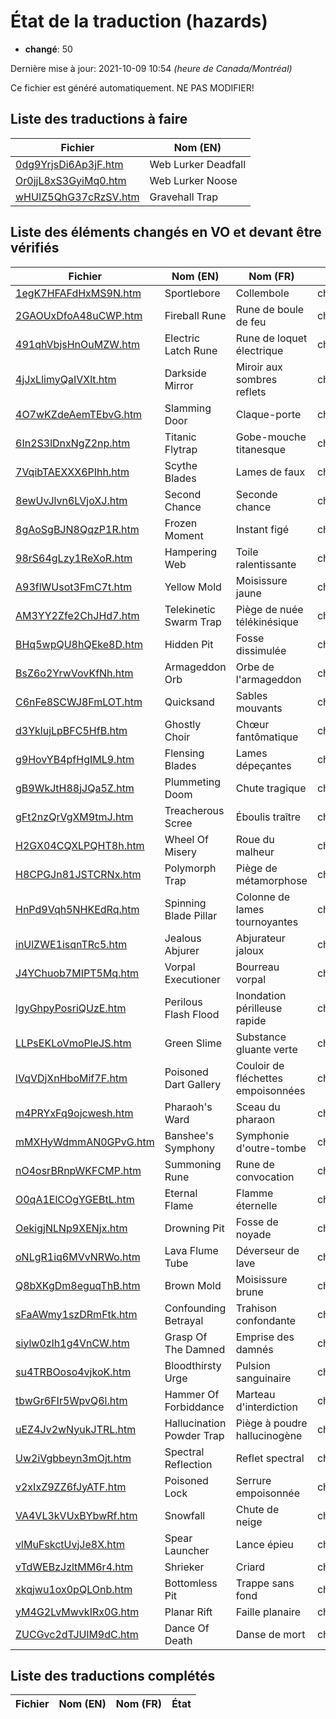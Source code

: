# État de la traduction (hazards)

 * **changé**: 50


Dernière mise à jour: 2021-10-09 10:54 *(heure de Canada/Montréal)*

Ce fichier est généré automatiquement. NE PAS MODIFIER!
## Liste des traductions à faire

| Fichier   | Nom (EN)    |
|-----------|-------------|
|[0dg9YrjsDi6Ap3jF.htm](hazards/0dg9YrjsDi6Ap3jF.htm)|Web Lurker Deadfall|
|[Or0jjL8xS3GyiMq0.htm](hazards/Or0jjL8xS3GyiMq0.htm)|Web Lurker Noose|
|[wHUIZ5QhG37cRzSV.htm](hazards/wHUIZ5QhG37cRzSV.htm)|Gravehall Trap|

## Liste des éléments changés en VO et devant être vérifiés

| Fichier   | Nom (EN)    | Nom (FR)    | État |
|-----------|-------------|-------------|:----:|
|[1egK7HFAFdHxMS9N.htm](hazards/1egK7HFAFdHxMS9N.htm)|Sportlebore|Collembole|changé|
|[2GAOUxDfoA48uCWP.htm](hazards/2GAOUxDfoA48uCWP.htm)|Fireball Rune|Rune de boule de feu|changé|
|[491qhVbjsHnOuMZW.htm](hazards/491qhVbjsHnOuMZW.htm)|Electric Latch Rune|Rune de loquet électrique|changé|
|[4jJxLlimyQaIVXlt.htm](hazards/4jJxLlimyQaIVXlt.htm)|Darkside Mirror|Miroir aux sombres reflets|changé|
|[4O7wKZdeAemTEbvG.htm](hazards/4O7wKZdeAemTEbvG.htm)|Slamming Door|Claque-porte|changé|
|[6In2S3lDnxNgZ2np.htm](hazards/6In2S3lDnxNgZ2np.htm)|Titanic Flytrap|Gobe-mouche titanesque|changé|
|[7VqibTAEXXX6PIhh.htm](hazards/7VqibTAEXXX6PIhh.htm)|Scythe Blades|Lames de faux|changé|
|[8ewUvJlvn6LVjoXJ.htm](hazards/8ewUvJlvn6LVjoXJ.htm)|Second Chance|Seconde chance|changé|
|[8gAoSgBJN8QqzP1R.htm](hazards/8gAoSgBJN8QqzP1R.htm)|Frozen Moment|Instant figé|changé|
|[98rS64gLzy1ReXoR.htm](hazards/98rS64gLzy1ReXoR.htm)|Hampering Web|Toile ralentissante|changé|
|[A93flWUsot3FmC7t.htm](hazards/A93flWUsot3FmC7t.htm)|Yellow Mold|Moisissure jaune|changé|
|[AM3YY2Zfe2ChJHd7.htm](hazards/AM3YY2Zfe2ChJHd7.htm)|Telekinetic Swarm Trap|Piège de nuée télékinésique|changé|
|[BHq5wpQU8hQEke8D.htm](hazards/BHq5wpQU8hQEke8D.htm)|Hidden Pit|Fosse dissimulée|changé|
|[BsZ6o2YrwVovKfNh.htm](hazards/BsZ6o2YrwVovKfNh.htm)|Armageddon Orb|Orbe de l'armageddon|changé|
|[C6nFe8SCWJ8FmLOT.htm](hazards/C6nFe8SCWJ8FmLOT.htm)|Quicksand|Sables mouvants|changé|
|[d3YklujLpBFC5HfB.htm](hazards/d3YklujLpBFC5HfB.htm)|Ghostly Choir|Chœur fantômatique|changé|
|[g9HovYB4pfHgIML9.htm](hazards/g9HovYB4pfHgIML9.htm)|Flensing Blades|Lames dépeçantes|changé|
|[gB9WkJtH88jJQa5Z.htm](hazards/gB9WkJtH88jJQa5Z.htm)|Plummeting Doom|Chute tragique|changé|
|[gFt2nzQrVgXM9tmJ.htm](hazards/gFt2nzQrVgXM9tmJ.htm)|Treacherous Scree|Éboulis traître|changé|
|[H2GX04CQXLPQHT8h.htm](hazards/H2GX04CQXLPQHT8h.htm)|Wheel Of Misery|Roue du malheur|changé|
|[H8CPGJn81JSTCRNx.htm](hazards/H8CPGJn81JSTCRNx.htm)|Polymorph Trap|Piège de métamorphose|changé|
|[HnPd9Vqh5NHKEdRq.htm](hazards/HnPd9Vqh5NHKEdRq.htm)|Spinning Blade Pillar|Colonne de lames tournoyantes|changé|
|[inUlZWE1isqnTRc5.htm](hazards/inUlZWE1isqnTRc5.htm)|Jealous Abjurer|Abjurateur jaloux|changé|
|[J4YChuob7MIPT5Mq.htm](hazards/J4YChuob7MIPT5Mq.htm)|Vorpal Executioner|Bourreau vorpal|changé|
|[lgyGhpyPosriQUzE.htm](hazards/lgyGhpyPosriQUzE.htm)|Perilous Flash Flood|Inondation périlleuse rapide|changé|
|[LLPsEKLoVmoPleJS.htm](hazards/LLPsEKLoVmoPleJS.htm)|Green Slime|Substance gluante verte|changé|
|[lVqVDjXnHboMif7F.htm](hazards/lVqVDjXnHboMif7F.htm)|Poisoned Dart Gallery|Couloir de fléchettes empoisonnées|changé|
|[m4PRYxFq9ojcwesh.htm](hazards/m4PRYxFq9ojcwesh.htm)|Pharaoh's Ward|Sceau du pharaon|changé|
|[mMXHyWdmmAN0GPvG.htm](hazards/mMXHyWdmmAN0GPvG.htm)|Banshee's Symphony|Symphonie d'outre-tombe|changé|
|[nO4osrBRnpWKFCMP.htm](hazards/nO4osrBRnpWKFCMP.htm)|Summoning Rune|Rune de convocation|changé|
|[O0qA1ElCOgYGEBtL.htm](hazards/O0qA1ElCOgYGEBtL.htm)|Eternal Flame|Flamme éternelle|changé|
|[OekigjNLNp9XENjx.htm](hazards/OekigjNLNp9XENjx.htm)|Drowning Pit|Fosse de noyade|changé|
|[oNLgR1iq6MVvNRWo.htm](hazards/oNLgR1iq6MVvNRWo.htm)|Lava Flume Tube|Déverseur de lave|changé|
|[Q8bXKgDm8eguqThB.htm](hazards/Q8bXKgDm8eguqThB.htm)|Brown Mold|Moisissure brune|changé|
|[sFaAWmy1szDRmFtk.htm](hazards/sFaAWmy1szDRmFtk.htm)|Confounding Betrayal|Trahison confondante|changé|
|[siylw0zIh1g4VnCW.htm](hazards/siylw0zIh1g4VnCW.htm)|Grasp Of The Damned|Emprise des damnés|changé|
|[su4TRBOoso4vjkoK.htm](hazards/su4TRBOoso4vjkoK.htm)|Bloodthirsty Urge|Pulsion sanguinaire|changé|
|[tbwGr6FIr5WpvQ6l.htm](hazards/tbwGr6FIr5WpvQ6l.htm)|Hammer Of Forbiddance|Marteau d'interdiction|changé|
|[uEZ4Jv2wNyukJTRL.htm](hazards/uEZ4Jv2wNyukJTRL.htm)|Hallucination Powder Trap|Piège à poudre hallucinogène|changé|
|[Uw2iVgbbeyn3mOjt.htm](hazards/Uw2iVgbbeyn3mOjt.htm)|Spectral Reflection|Reflet spectral|changé|
|[v2xIxZ9ZZ6fJyATF.htm](hazards/v2xIxZ9ZZ6fJyATF.htm)|Poisoned Lock|Serrure empoisonnée|changé|
|[VA4VL3kVUxBYbwRf.htm](hazards/VA4VL3kVUxBYbwRf.htm)|Snowfall|Chute de neige|changé|
|[vlMuFskctUvjJe8X.htm](hazards/vlMuFskctUvjJe8X.htm)|Spear Launcher|Lance épieu|changé|
|[vTdWEBzJzltMM6r4.htm](hazards/vTdWEBzJzltMM6r4.htm)|Shrieker|Criard|changé|
|[xkqjwu1ox0pQLOnb.htm](hazards/xkqjwu1ox0pQLOnb.htm)|Bottomless Pit|Trappe sans fond|changé|
|[yM4G2LvMwvkIRx0G.htm](hazards/yM4G2LvMwvkIRx0G.htm)|Planar Rift|Faille planaire|changé|
|[ZUCGvc2dTJUlM9dC.htm](hazards/ZUCGvc2dTJUlM9dC.htm)|Dance Of Death|Danse de mort|changé|

## Liste des traductions complétés

| Fichier   | Nom (EN)    | Nom (FR)    | État |
|-----------|-------------|-------------|:----:|
